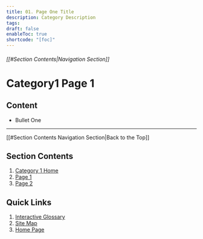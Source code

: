 ```yaml
---
title: 01. Page One Title
description: Category Description
tags:
draft: false
enableToc: true
shortcode: "[foc]"
---
```

###### [[#Section Contents|Navigation Section]]
# Category1 Page 1

## Content
- Bullet One

---
[[#Section Contents Navigation Section|Back to the Top]]
## Section Contents
1. [Category 1 Home](01-category-1/index.md)
2. [Page 1](01-category-1/content-page-1.md)
3. [Page 2](01-category-1/content-page-2.md)
## Quick Links
1. [Interactive Glossary](00-welcome/9-glossary.md)
2. [Site Map](00-welcome/10-site-map.md)
3. [Home Page](index.md)
